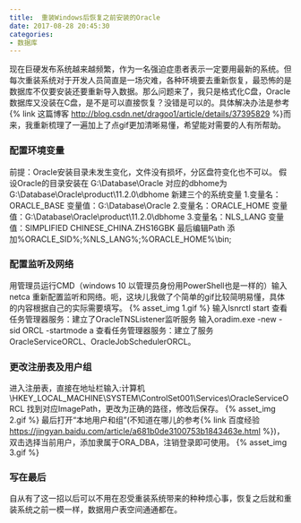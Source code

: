 ```yaml
---
title:  重装Windows后恢复之前安装的Oracle
date: 2017-08-28 20:45:30
categories:
- 数据库
---
```

现在巨硬发布系统越来越频繁，作为一名强迫症患者表示一定要用最新的系统。但每次重装系统对于开发人员简直是一场灾难，各种环境要去重新恢复，最恐怖的是数据库不仅要安装还要重新导入数据。那么问题来了，我只是格式化C盘，Oracle数据库又没装在C盘，是不是可以直接恢复？没错是可以的。<!-- more -->具体解决办法是参考{% link 这篇博客 http://blog.csdn.net/dragoo1/article/details/37395829 %}而来，我重新梳理了一遍加上了点gif更加清晰易懂，希望能对需要的人有所帮助。
### 配置环境变量
前提：Oracle安装目录未发生变化，文件没有损坏，分区盘符变化也不可以。
假设Oracle的目录安装在
G:\Database\Oracle
对应的dbhome为
G:\Database\Oracle\product\11.2.0\dbhome
新建三个的系统变量
1.变量名：ORACLE_BASE
  变量值：G:\Database\Oracle
2.变量名：ORACLE_HOME
  变量值：G:\Database\Oracle\product\11.2.0\dbhome
3.变量名：NLS_LANG
  变量值：SIMPLIFIED CHINESE_CHINA.ZHS16GBK 
最后编辑Path 添加%ORACLE_SID%;%NLS_LANG%;%ORACLE_HOME%\bin; 
### 配置监听及网络
用管理员运行CMD（windows 10 以管理员身份用PowerShell也是一样的）输入netca 重新配置监听和网络。呃，这块儿我做了个简单的gif比较简明易懂，具体的内容根据自己的实际需要填写。
{% asset_img 1.gif %}
输入lsnrctl start 
查看任务管理器服务：建立了OracleTNSListener监听服务
输入oradim.exe -new -sid ORCL -startmode a
查看任务管理器服务：建立了服务 OracleServiceORCL、OracleJobSchedulerORCL。
### 更改注册表及用户组
进入注册表，直接在地址栏输入:计算机\HKEY_LOCAL_MACHINE\SYSTEM\ControlSet001\Services\OracleServiceORCL
找到对应ImagePath，更改为正确的路径，修改后保存。
{% asset_img 2.gif %}
最后打开“本地用户和组”(不知道在哪儿的参考{% link 百度经验 https://jingyan.baidu.com/article/a681b0de3100753b1843463e.html %})，双击选择当前用户，添加隶属于ORA_DBA，注销登录即可使用。
{% asset_img 3.gif %}
### 写在最后
自从有了这一招以后可以不用在忍受重装系统带来的种种烦心事，恢复之后就和重装系统之前一模一样，数据用户表空间通通都在。